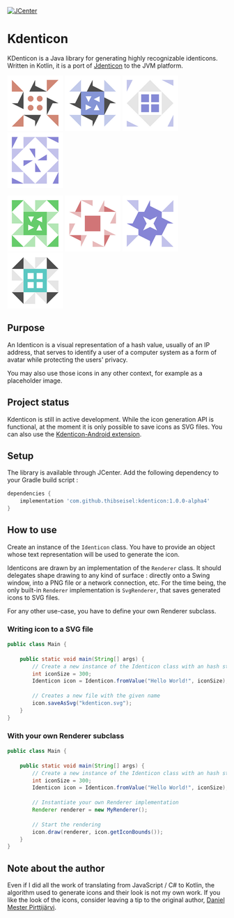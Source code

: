 [ ![JCenter](https://api.bintray.com/packages/nihilus/maven/kdenticon/images/download.svg) ](https://bintray.com/nihilus/maven/kdenticon/_latestVersion)

# Kdenticon

KDenticon is a Java library for generating highly recognizable identicons.
Written in Kotlin, it is a port of [Jdenticon](https://github.com/dmester/jdenticon) to the JVM platform.

![](screenshots/sample_1.png)
![](screenshots/sample_2.png)
![](screenshots/sample_3.png)
![](screenshots/sample_4.png)

![](screenshots/sample_5.png)
![](screenshots/sample_6.png)
![](screenshots/sample_7.png)
![](screenshots/sample_8.png)

## Purpose

An Identicon is a visual representation of a hash value, usually of an IP address, that serves to identify 
a user of a computer system as a form of avatar while protecting the users' privacy.

You may also use those icons in any other context, for example as a placeholder image.

## Project status

Kdenticon is still in active development.
While the icon generation API is functional, at the moment it is only possible to save icons as SVG files.
You can also use the [Kdenticon-Android extension](kdenticon-android).

## Setup

The library is available through JCenter.
Add the following dependency to your Gradle build script :

```gradle
dependencies {
    implementation 'com.github.thibseisel:kdenticon:1.0.0-alpha4'
}
```

## How to use

Create an instance of the `Identicon` class. You have to provide an object whose text representation 
will be used to generate the icon.

Identicons are drawn by an implementation of the `Renderer` class. It should delegates shape drawing 
to any kind of surface : directly onto a Swing window, into a PNG file or a network connection, etc.
For the time being, the only built-in `Renderer` implementation is `SvgRenderer`, 
that saves generated icons to SVG files.

For any other use-case, you have to define your own Renderer subclass.

### Writing icon to a SVG file

```java
public class Main {
    
    public static void main(String[] args) {
        // Create a new instance of the Identicon class with an hash string and the given size
        int iconSize = 300;
        Identicon icon = Identicon.fromValue("Hello World!", iconSize);
        
        // Creates a new file with the given name
        icon.saveAsSvg("kdenticon.svg");
    }
}
```

### With your own Renderer subclass

```java
public class Main {
    
    public static void main(String[] args) {
        // Create a new instance of the Identicon class with an hash string and the given size
        int iconSize = 300;
        Identicon icon = Identicon.fromValue("Hello World!", iconSize);
        
        // Instantiate your own Renderer implementation
        Renderer renderer = new MyRenderer();
        
        // Start the rendering
        icon.draw(renderer, icon.getIconBounds());
    }
}
```

## Note about the author

Even if I did all the work of translating from JavaScript / C# to Kotlin, 
the algorithm used to generate icons and their look is not my own work. 
If you like the look of the icons, consider leaving a tip to the original author,
[Daniel Mester Pirttijärvi](https://github.com/dmester).
